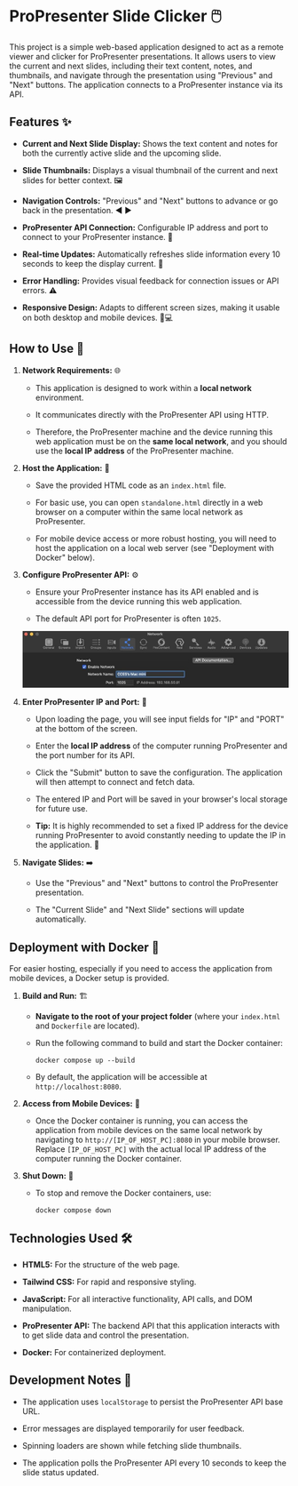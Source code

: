 # ProPresenter Slide Clicker 🖱️

This project is a simple web-based application designed to act as a remote viewer and clicker for ProPresenter presentations. It allows users to view the current and next slides, including their text content, notes, and thumbnails, and navigate through the presentation using "Previous" and "Next" buttons. The application connects to a ProPresenter instance via its API.

## Features ✨

-   **Current and Next Slide Display:**  Shows the text content and notes for both the currently active slide and the upcoming slide.
    
-   **Slide Thumbnails:**  Displays a visual thumbnail of the current and next slides for better context. 🖼️
    
-   **Navigation Controls:**  "Previous" and "Next" buttons to advance or go back in the presentation. ◀️ ▶️
    
-   **ProPresenter API Connection:**  Configurable IP address and port to connect to your ProPresenter instance. 🔌
    
-   **Real-time Updates:**  Automatically refreshes slide information every 10 seconds to keep the display current. 🔄
    
-   **Error Handling:**  Provides visual feedback for connection issues or API errors. ⚠️
    
-   **Responsive Design:**  Adapts to different screen sizes, making it usable on both desktop and mobile devices. 📱💻
    

## How to Use 🚀

1.  **Network Requirements:**  🌐
    
    -   This application is designed to work within a  **local network**  environment.
        
    -   It communicates directly with the ProPresenter API using HTTP.
        
    -   Therefore, the ProPresenter machine and the device running this web application must be on the  **same local network**, and you should use the  **local IP address**  of the ProPresenter machine.
        
2.  **Host the Application:**  📁
    
    -   Save the provided HTML code as an  `index.html`  file.
        
    -   For basic use, you can open  `standalone.html`  directly in a web browser on a computer within the same local network as ProPresenter.
        
    -   For mobile device access or more robust hosting, you will need to host the application on a local web server (see "Deployment with Docker" below).
        
3.  **Configure ProPresenter API:**  ⚙️
    
    -   Ensure your ProPresenter instance has its API enabled and is accessible from the device running this web application.
        
    -   The default API port for ProPresenter is often  `1025`.
        
    ![image](./propresenter-network.jpg)
4.  **Enter ProPresenter IP and Port:**  🔢
    
    -   Upon loading the page, you will see input fields for "IP" and "PORT" at the bottom of the screen.
        
    -   Enter the  **local IP address**  of the computer running ProPresenter and the port number for its API.
        
    -   Click the "Submit" button to save the configuration. The application will then attempt to connect and fetch data.
        
    -   The entered IP and Port will be saved in your browser's local storage for future use.
        
    -   **Tip:**  It is highly recommended to set a fixed IP address for the device running ProPresenter to avoid constantly needing to update the IP in the application. 📌
        
5.  **Navigate Slides:**  ➡️
    
    -   Use the "Previous" and "Next" buttons to control the ProPresenter presentation.
        
    -   The "Current Slide" and "Next Slide" sections will update automatically.
        

## Deployment with Docker 🐳

For easier hosting, especially if you need to access the application from mobile devices, a Docker setup is provided.

1.  **Build and Run:**  🏗️
    
    -   **Navigate to the root of your project folder**  (where your  `index.html`  and  `Dockerfile`  are located).
        
    -   Run the following command to build and start the Docker container:
        
        ```
        docker compose up --build
        
        ```
        
    -   By default, the application will be accessible at  `http://localhost:8080`.
        
2.  **Access from Mobile Devices:**  📲
    
    -   Once the Docker container is running, you can access the application from mobile devices on the same local network by navigating to  `http://[IP_OF_HOST_PC]:8080`  in your mobile browser. Replace  `[IP_OF_HOST_PC]`  with the actual local IP address of the computer running the Docker container.
        
3.  **Shut Down:**  🛑
    
    -   To stop and remove the Docker containers, use:
        
        ```
        docker compose down
        
        ```
        

## Technologies Used 🛠️

-   **HTML5:**  For the structure of the web page.
    
-   **Tailwind CSS:**  For rapid and responsive styling.
    
-   **JavaScript:**  For all interactive functionality, API calls, and DOM manipulation.
    
-   **ProPresenter API:**  The backend API that this application interacts with to get slide data and control the presentation.
    
-   **Docker:**  For containerized deployment.
    

## Development Notes 📝

-   The application uses  `localStorage`  to persist the ProPresenter API base URL.
    
-   Error messages are displayed temporarily for user feedback.
    
-   Spinning loaders are shown while fetching slide thumbnails.
    
-   The application polls the ProPresenter API every 10 seconds to keep the slide status updated.